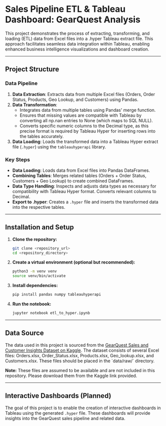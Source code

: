 # Sales Pipeline ETL & Tableau Dashboard: GearQuest Analysis

This project demonstrates the process of extracting, transforming, and loading (ETL) data from Excel files into a .hyper Tableau extract file. This approach facilitates seamless data integration within Tableau, enabling enhanced business intelligence visualizations and dashboard creation.

---

## Project Structure

### **Data Pipeline**

1.  **Data Extraction**: Extracts data from multiple Excel files (Orders, Order Status, Products, Geo Lookup, and Customers) using Pandas.
2.  **Data Transformation**:
    -   Integrates data from multiple tables using Pandas' merge function.
    -   Ensures that missing values are compatible with Tableau by converting all np.nan entries to None (which maps to SQL NULL).
    -   Converts specific numeric columns to the Decimal type, as this precise format is required by Tableau Hyper for inserting rows into the tables accurately.
3.  **Data Loading**: Loads the transformed data into a Tableau Hyper extract file (`.hyper`) using the `tableauhyperapi` library.

### **Key Steps**

-   **Data Loading**: Loads data from Excel files into Pandas DataFrames.
-   **Combining Tables**: Merges related tables (Orders + Order Status, Customers + Geo Lookup) to create combined DataFrames.
-   **Data Type Handling**: Inspects and adjusts data types as necessary for compatibility with Tableau Hyper format. Converts relevant columns to Decimal.
-   **Export to .hyper**: Creates a `.hyper` file and inserts the transformed data into the respective tables.

---

## Installation and Setup

1.  **Clone the repository:**

    ```bash
    git clone <repository_url>
    cd <repository_directory>
    ```

2.  **Create a virtual environment (optional but recommended):**

    ```bash
    python3 -m venv venv
    source venv/bin/activate
    ```

3.  **Install dependencies:**

    ```bash
    pip install pandas numpy tableauhyperapi
    ```

4.  **Run the notebook:**

    ```bash
    jupyter notebook etl_to_hyper.ipynb
    ```

---

## Data Source


The data used in this project is sourced from the [GearQuest Sales and Customer Insights Dataset on Kaggle](https://www.kaggle.com/datasets/dipunmohapatra/gearquest-sales-and-customer-insights-dataset). The dataset consists of several Excel files: Orders.xlsx, Order\_Status.xlsx, Products.xlsx, Geo\_lookup.xlsx, and Customers.xlsx. These files should be placed in the \`data/raw/\` directory.

**Note:** These files are assumed to be available and are not included in this repository. Please download them from the Kaggle link provided.

---

## Interactive Dashboards (Planned)

The goal of this project is to enable the creation of interactive dashboards in Tableau using the generated `.hyper` file. These dashboards will provide insights into the GearQuest sales pipeline and related data.